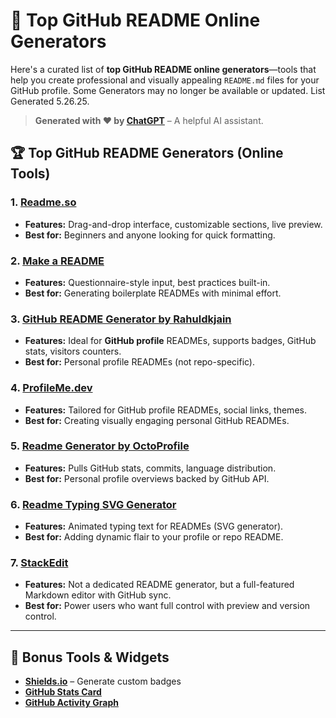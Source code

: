 ﻿
# 🌟 Top GitHub README Online Generators

Here's a curated list of **top GitHub README online generators**—tools that help you create professional and visually appealing `README.md` files for your GitHub profile. Some Generators may no longer be available or updated. List Generated 5.26.25.

> **Generated with ❤️ by [ChatGPT](https://chatgpt.com)** – A helpful AI assistant.

## 🏆 Top GitHub README Generators (Online Tools)

### 1. [Readme.so](https://readme.so)
- **Features:** Drag-and-drop interface, customizable sections, live preview.
- **Best for:** Beginners and anyone looking for quick formatting.

### 2. [Make a README](https://www.makeareadme.com)
- **Features:** Questionnaire-style input, best practices built-in.
- **Best for:** Generating boilerplate READMEs with minimal effort.

### 3. [GitHub README Generator by Rahuldkjain](https://rahuldkjain.github.io/gh-profile-readme-generator/)
- **Features:** Ideal for **GitHub profile** READMEs, supports badges, GitHub stats, visitors counters.
- **Best for:** Personal profile READMEs (not repo-specific).

### 4. [ProfileMe.dev](https://www.profileme.dev)
- **Features:** Tailored for GitHub profile READMEs, social links, themes.
- **Best for:** Creating visually engaging personal GitHub READMEs.

### 5. [Readme Generator by OctoProfile](https://octoprofile.vercel.app)
- **Features:** Pulls GitHub stats, commits, language distribution.
- **Best for:** Personal profile overviews backed by GitHub API.

### 6. [Readme Typing SVG Generator](https://readme-typing-svg.demolab.com)
- **Features:** Animated typing text for READMEs (SVG generator).
- **Best for:** Adding dynamic flair to your profile or repo README.

### 7. [StackEdit](https://stackedit.io)
- **Features:** Not a dedicated README generator, but a full-featured Markdown editor with GitHub sync.
- **Best for:** Power users who want full control with preview and version control.

---

## 🔧 Bonus Tools & Widgets

- [**Shields.io**](https://shields.io) – Generate custom badges  
- [**GitHub Stats Card**](https://github.com/anuraghazra/github-readme-stats)  
- [**GitHub Activity Graph**](https://github.com/Ashutosh00710/github-readme-activity-graph)  
